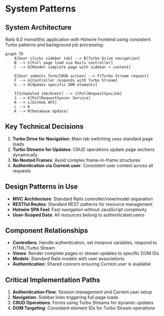 # System Patterns

## System Architecture

Rails 8.0 monolithic application with Hotwire frontend using consistent Turbo patterns and background job processing:

```mermaid
graph TD
    A[User clicks sidebar tab] --> B[Turbo Drive navigation]
    B --> C[Full page load via Rails controller]
    C --> D[Render complete page with sidebar + content]

    E[User submits form/CRUD action] --> F[Turbo Stream request]
    F --> G[Controller responds with Turbo Stream]
    G --> H[Update specific DOM elements]

    I[Scheduled Job/Event] --> J[PullRequestSyncJob]
    J --> K[PullRequestSyncer Service]
    K --> L[GitHub API]
    L --> K
    K --> M[Database Update]
```

## Key Technical Decisions

1. **Turbo Drive for Navigation**: Main tab switching uses standard page loads
2. **Turbo Streams for Updates**: CRUD operations update page sections dynamically
3. **No Nested Frames**: Avoid complex frame-in-frame structures
4. **Authentication via Current.user**: Consistent user context across all requests

## Design Patterns in Use

- **MVC Architecture**: Standard Rails controller/view/model separation
- **RESTful Routes**: Standard REST patterns for resource management
- **Hotwire SPA Feel**: Fast navigation without JavaScript complexity
- **User-Scoped Data**: All resources belong to authenticated users

## Component Relationships

- **Controllers**: Handle authentication, set instance variables, respond to HTML/Turbo Stream
- **Views**: Render complete pages or stream updates to specific DOM IDs
- **Models**: Standard Rails models with user associations
- **Authentication**: Shared concern ensuring Current.user is available

## Critical Implementation Paths

1. **Authentication Flow**: Session management and Current.user setup
2. **Navigation**: Sidebar links triggering full page loads
3. **CRUD Operations**: Forms using Turbo Streams for dynamic updates
4. **DOM Targeting**: Consistent element IDs for Turbo Stream operations
